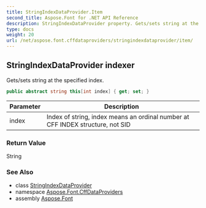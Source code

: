```yaml
---
title: StringIndexDataProvider.Item
second_title: Aspose.Font for .NET API Reference
description: StringIndexDataProvider property. Gets/sets string at the specified index
type: docs
weight: 20
url: /net/aspose.font.cffdataproviders/stringindexdataprovider/item/
---
```

## StringIndexDataProvider indexer

Gets/sets string at the specified index.

```csharp
public abstract string this[int index] { get; set; }
```

| Parameter | Description |
| --- | --- |
| index | Index of string, index means an ordinal number at CFF INDEX structure, not SID |

### Return Value

String

### See Also

* class [StringIndexDataProvider](../)
* namespace [Aspose.Font.CffDataProviders](../../../aspose.font.cffdataproviders/)
* assembly [Aspose.Font](../../../)


